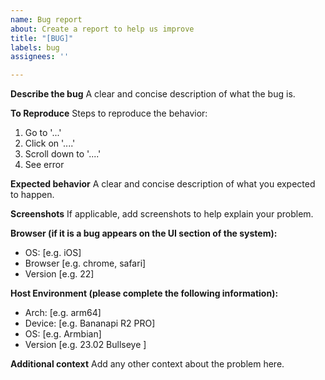 ```yaml
---
name: Bug report
about: Create a report to help us improve
title: "[BUG]"
labels: bug
assignees: ''

---
```


**Describe the bug**
A clear and concise description of what the bug is.

**To Reproduce**
Steps to reproduce the behavior:
1. Go to '...'
2. Click on '....'
3. Scroll down to '....'
4. See error

**Expected behavior**
A clear and concise description of what you expected to happen.

**Screenshots**
If applicable, add screenshots to help explain your problem.

**Browser (if it is a bug appears on the UI section of the system):**
 - OS: [e.g. iOS]
 - Browser [e.g. chrome, safari]
 - Version [e.g. 22]

**Host Environment (please complete the following information):**
-  Arch: [e.g. arm64]
 - Device: [e.g. Bananapi R2 PRO]
 - OS: [e.g. Armbian]
 - Version [e.g.  23.02 Bullseye ]

**Additional context**
Add any other context about the problem here.
